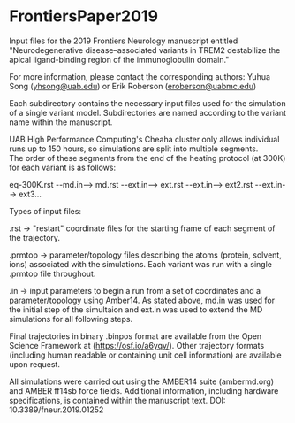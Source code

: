 # FrontiersPaper2019
Input files for the 2019 Frontiers Neurology manuscript entitled "Neurodegenerative disease–associated variants in TREM2 destabilize the apical ligand-binding region of the immunoglobulin domain."

For more information, please contact the corresponding authors: Yuhua Song (yhsong@uab.edu) or Erik Roberson (eroberson@uabmc.edu)

Each subdirectory contains the necessary input files used for the simulation of a single variant model.
Subdirectories are named according to the variant name within the manuscript.

UAB High Performance Computing's Cheaha cluster only allows individual runs up to 150 hours, so simulations are split into multiple segments.    
The order of these segments from the end of the heating protocol (at 300K) for each variant is as follows: 

  eq-300K.rst  --md.in-->  md.rst  --ext.in-->  ext.rst  --ext.in-->  ext2.rst  --ext.in-->  ext3...

Types of input files:

  .rst -> "restart" coordinate files for the starting frame of each segment of the trajectory.
           
  .prmtop -> parameter/topology files describing the atoms (protein, solvent, ions) associated with the simulations. 
           Each variant was run with a single .prmtop file throughout.
           
  .in -> input parameters to begin a run from a set of coordinates and a parameter/topology using Amber14. 
           As stated above, md.in was used for the initial step of the simultaion and ext.in was used to extend the MD simulations for all following steps.
            
Final trajectories in binary .binpos format are available from the Open Science Framework at (https://osf.io/a6yqv/). Other trajectory formats (including human readable or containing unit cell information) are available upon request.

All simulations were carried out using the AMBER14 suite (ambermd.org) and AMBER ff14sb force fields. 
Additional information, including hardware specifications, is contained within the manuscript text. 
DOI: 10.3389/fneur.2019.01252
